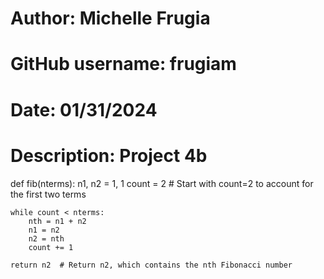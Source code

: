 # Author: Michelle Frugia
# GitHub username: frugiam
# Date: 01/31/2024
# Description: Project 4b

def fib(nterms):
    n1, n2 = 1, 1
    count = 2  # Start with count=2 to account for the first two terms

    while count < nterms:
        nth = n1 + n2
        n1 = n2
        n2 = nth
        count += 1

    return n2  # Return n2, which contains the nth Fibonacci number
